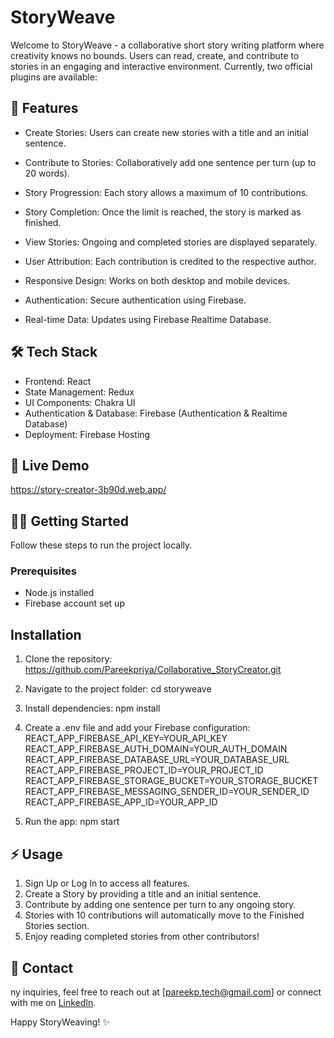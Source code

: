 # StoryWeave

Welcome to StoryWeave - a collaborative short story writing platform where creativity knows no bounds. Users can read, create, and contribute to stories in an engaging and interactive environment.
Currently, two official plugins are available:

## 🌟 Features
- Create Stories: Users can create new stories with a title and an initial sentence.

- Contribute to Stories: Collaboratively add one sentence per turn (up to 20 words).

- Story Progression: Each story allows a maximum of 10 contributions.

- Story Completion: Once the limit is reached, the story is marked as finished.

- View Stories: Ongoing and completed stories are displayed separately.

- User Attribution: Each contribution is credited to the respective author.

- Responsive Design: Works on both desktop and mobile devices.

- Authentication: Secure authentication using Firebase.

- Real-time Data: Updates using Firebase Realtime Database.


## 🛠 Tech Stack
- Frontend: React
- State Management: Redux
- UI Components: Chakra UI
- Authentication & Database: Firebase (Authentication & Realtime Database)
- Deployment: Firebase Hosting


## 🚀 Live Demo
https://story-creator-3b90d.web.app/


## 🧑‍💻 Getting Started
Follow these steps to run the project locally.

### Prerequisites
- Node.js installed
- Firebase account set up

## Installation
1. Clone the repository: https://github.com/Pareekpriya/Collaborative_StoryCreator.git
2. Navigate to the project folder: cd storyweave
3. Install dependencies: npm install
4. Create a .env file and add your Firebase configuration:                                            REACT_APP_FIREBASE_API_KEY=YOUR_API_KEY
    REACT_APP_FIREBASE_AUTH_DOMAIN=YOUR_AUTH_DOMAIN
REACT_APP_FIREBASE_DATABASE_URL=YOUR_DATABASE_URL
REACT_APP_FIREBASE_PROJECT_ID=YOUR_PROJECT_ID
REACT_APP_FIREBASE_STORAGE_BUCKET=YOUR_STORAGE_BUCKET
REACT_APP_FIREBASE_MESSAGING_SENDER_ID=YOUR_SENDER_ID
REACT_APP_FIREBASE_APP_ID=YOUR_APP_ID

5. Run the app:  npm start


## ⚡️ Usage
1. Sign Up or Log In to access all features.
2. Create a Story by providing a title and an initial sentence.
3. Contribute by adding one sentence per turn to any ongoing story.
4. Stories with 10 contributions will automatically move to the Finished Stories section.
5. Enjoy reading completed stories from other contributors!


## 📧 Contact
ny inquiries, feel free to reach out at [pareekp.tech@gmail.com] or connect with me on [LinkedIn](https://www.linkedin.com/in/priya-pareek-9a4291245/).

Happy StoryWeaving! ✨





